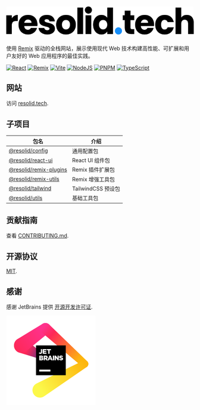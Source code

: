 # ![Resolid](.github/assets/resolid.svg)

使用 [Remix](https://remix.run) 驱动的全栈网站，展示使用现代 Web 技术构建高性能、可扩展和用户友好的 Web 应用程序的最佳实践。

[![React](https://img.shields.io/badge/React-20232A?style=flat&logo=react&logoColor=61DAFB)](https://react.dev)
[![Remix](https://img.shields.io/badge/Remix-000000?style=flat&logo=remix&logoColor=white)](https://remix.run)
[![Vite](https://img.shields.io/badge/Vite-B73BFE?style=flat&logo=vite&logoColor=FFD62E)](https://vitejs.dev)
[![NodeJS](https://img.shields.io/badge/Node.js-339933?style=flat&logo=nodedotjs&logoColor=white)](https://nodejs.org)
[![PNPM](https://img.shields.io/badge/PNPM-F28D1A?style=flat&logo=pnpm&logoColor=white)](https://pnpm.io)
[![TypeScript](https://img.shields.io/badge/TypeScript-007ACC?style=flat&logo=typescript&logoColor=white)](https://www.typescriptlang.org)

## 网站

访问 [resolid.tech](https://resolid.tech).

## 子项目

| 包名                                               | 介绍               |
| -------------------------------------------------- | ------------------ |
| [@resolid/config](./packages/config)               | 通用配置包         |
| [@resolid/react-ui](./packages/react-ui)           | React UI 组件包    |
| [@resolid/remix-plugins](./packages/remix-plugins) | Remix 插件扩展包   |
| [@resolid/remix-utils](./packages/remix-utils)     | Remix 增强工具包   |
| [@resolid/tailwind](./packages/tailwind)           | TailwindCSS 预设包 |
| [@resolid/utils](./packages/utils)                 | 基础工具包         |

## 贡献指南

查看 [CONTRIBUTING.md](./CONTRIBUTING.md).

## 开源协议

[MIT](./LICENSE).

## 感谢

感谢 JetBrains 提供 [开源开发许可证](https://jb.gg/OpenSourceSupport).

![JetBrain](.github/assets/jetbrain.svg)

